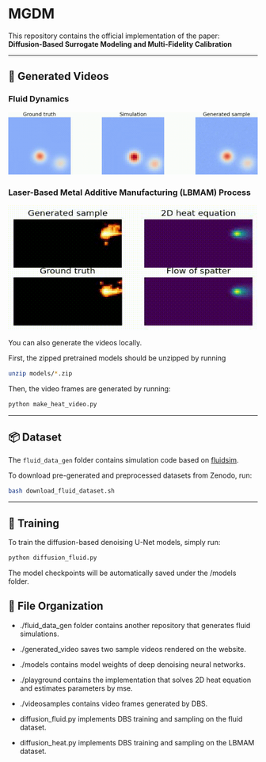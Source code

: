 # MGDM

This repository contains the official implementation of the paper:  
**Diffusion-Based Surrogate Modeling and Multi-Fidelity Calibration**

---

## 🎥 Generated Videos

### Fluid Dynamics
![Fluid video](generated_video/smoke.gif)

### Laser-Based Metal Additive Manufacturing (LBMAM) Process
![3D printing video](generated_video/meltpools.gif)

You can also generate the videos locally. 

First, the zipped pretrained models should be unzipped by running
```bash
unzip models/*.zip
```
Then, the video frames are generated by running:
```bash
python make_heat_video.py
```

---

## 📦 Dataset

The `fluid_data_gen` folder contains simulation code based on [fluidsim](https://pypi.org/project/fluidsim/).

To download pre-generated and preprocessed datasets from Zenodo, run:
```bash
bash download_fluid_dataset.sh
```

---

## 🧠 Training

To train the diffusion-based denoising U-Net models, simply run:
```bash
python diffusion_fluid.py
```
The model checkpoints will be automatically saved under the /models folder.

## 📁 File Organization
- ./fluid_data_gen folder contains another repository that generates fluid simulations.
- ./generated_video saves two sample videos rendered on the website.
- ./models contains model weights of deep denoising neural networks. 
- ./playground contains the implementation that solves 2D heat equation and estimates parameters by mse.
- ./videosamples contains video frames generated by DBS.


- diffusion_fluid.py implements DBS training and sampling on the fluid dataset.
- diffusion_heat.py implements DBS training and sampling on the LBMAM dataset.